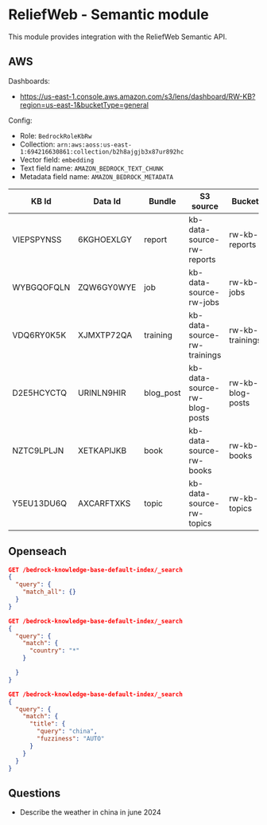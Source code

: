 # ReliefWeb - Semantic module

This module provides integration with the ReliefWeb Semantic API.

## AWS

Dashboards:

- https://us-east-1.console.aws.amazon.com/s3/lens/dashboard/RW-KB?region=us-east-1&bucketType=general

Config:

- Role: `BedrockRoleKbRw`
- Collection: `arn:aws:aoss:us-east-1:694216630861:collection/b2h8ajgjb3x87ur892hc`
- Vector field: `embedding`
- Text field name: `AMAZON_BEDROCK_TEXT_CHUNK`
- Metadata field name: `AMAZON_BEDROCK_METADATA`

| KB Id      | Data Id    | Bundle    | S3 source                    | Bucket           | Index           | KB                           |
| ---------- | ---------- | --------- | ---------------------------- | ---------------- | --------------- | ---------------------------- |
| VIEPSPYNSS | 6KGHOEXLGY | report    | kb-data-source-rw-reports    | rw-kb-reports    | rw-reports      | rw-knowledge-base-reports    |
| WYBGQOFQLN | ZQW6GY0WYE | job       | kb-data-source-rw-jobs       | rw-kb-jobs       | rw-jobs         | rw-knowledge-base-jobs       |
| VDQ6RY0K5K | XJMXTP72QA | training  | kb-data-source-rw-trainings  | rw-kb-trainings  | rw-trainings-2  | rw-knowledge-base-trainings  |
| D2E5HCYCTQ | URINLN9HIR | blog_post | kb-data-source-rw-blog-posts | rw-kb-blog-posts | rw-blog-posts-2 | rw-knowledge-base-blog-posts |
| NZTC9LPLJN | XETKAPIJKB | book      | kb-data-source-rw-books      | rw-kb-books      | rw-books-2      | rw-knowledge-base-books      |
| Y5EU13DU6Q | AXCARFTXKS | topic     | kb-data-source-rw-topics     | rw-kb-topics     | rw-topics       | rw-knowledge-base-topics     |

## Openseach

```json
GET /bedrock-knowledge-base-default-index/_search
{
  "query": {
    "match_all": {}
  }
}
```

```json
GET /bedrock-knowledge-base-default-index/_search
{
  "query": {
    "match": {
      "country": "*"
    }

  }
}
```

```json
GET /bedrock-knowledge-base-default-index/_search
{
  "query": {
    "match": {
      "title": {
        "query": "china",
        "fuzziness": "AUTO"
      }
    }
  }
}
```

## Questions

- Describe the weather in china in june 2024
